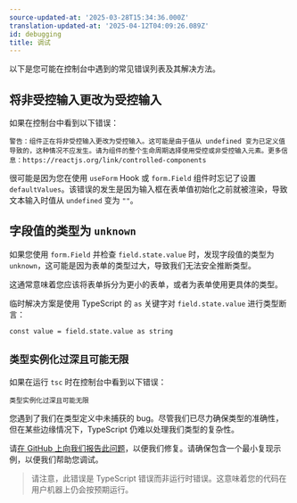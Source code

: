 ```yaml
---
source-updated-at: '2025-03-28T15:34:36.000Z'
translation-updated-at: '2025-04-12T04:09:26.089Z'
id: debugging
title: 调试
---
```


以下是您可能在控制台中遇到的常见错误列表及其解决方法。

## 将非受控输入更改为受控输入

如果在控制台中看到以下错误：

```
警告：组件正在将非受控输入更改为受控输入。这可能是由于值从 undefined 变为已定义值导致的，这种情况不应发生。请为组件的整个生命周期选择使用受控或非受控输入元素。更多信息：https://reactjs.org/link/controlled-components
```

很可能是因为您在使用 `useForm` Hook 或 `form.Field` 组件时忘记了设置 `defaultValues`。该错误的发生是因为输入框在表单值初始化之前就被渲染，导致文本输入时值从 `undefined` 变为 `""`。

## 字段值的类型为 `unknown`

如果您使用 `form.Field` 并检查 `field.state.value` 时，发现字段值的类型为 `unknown`，这可能是因为表单的类型过大，导致我们无法安全推断类型。

这通常意味着您应该将表单拆分为更小的表单，或者为表单使用更具体的类型。

临时解决方案是使用 TypeScript 的 `as` 关键字对 `field.state.value` 进行类型断言：

```tsx
const value = field.state.value as string
```

## `类型实例化过深且可能无限`

如果在运行 `tsc` 时在控制台中看到以下错误：

```
类型实例化过深且可能无限
```

您遇到了我们在类型定义中未捕获的 bug。尽管我们已尽力确保类型的准确性，但在某些边缘情况下，TypeScript 仍难以处理我们类型的复杂性。

请[在 GitHub 上向我们报告此问题](https://github.com/TanStack/form/issues)，以便我们修复。请确保包含一个最小复现示例，以便我们帮助您调试。

> 请注意，此错误是 TypeScript 错误而非运行时错误。这意味着您的代码在用户机器上仍会按预期运行。
